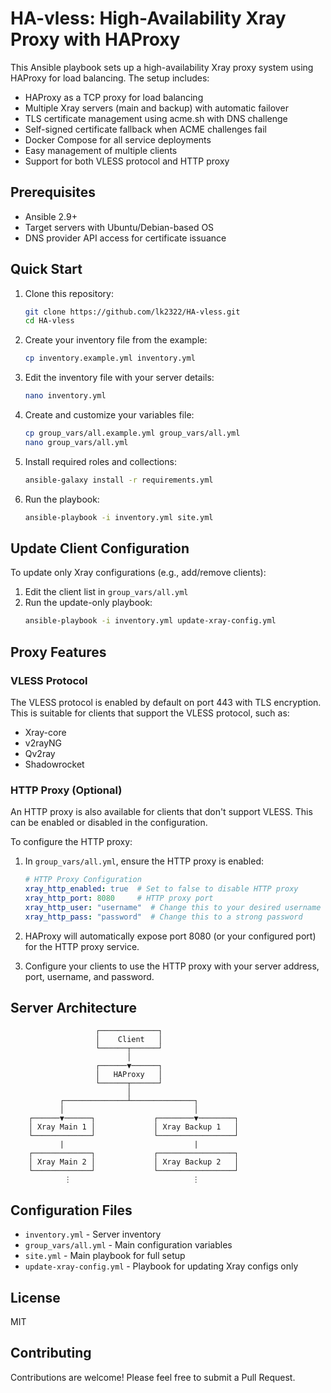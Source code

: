 # HA-vless: High-Availability Xray Proxy with HAProxy

This Ansible playbook sets up a high-availability Xray proxy system using HAProxy for load balancing. The setup includes:

- HAProxy as a TCP proxy for load balancing
- Multiple Xray servers (main and backup) with automatic failover
- TLS certificate management using acme.sh with DNS challenge
- Self-signed certificate fallback when ACME challenges fail
- Docker Compose for all service deployments
- Easy management of multiple clients
- Support for both VLESS protocol and HTTP proxy

## Prerequisites

- Ansible 2.9+
- Target servers with Ubuntu/Debian-based OS
- DNS provider API access for certificate issuance

## Quick Start

1. Clone this repository:
   ```bash
   git clone https://github.com/lk2322/HA-vless.git
   cd HA-vless
   ```

2. Create your inventory file from the example:
   ```bash
   cp inventory.example.yml inventory.yml
   ```

3. Edit the inventory file with your server details:
   ```bash
   nano inventory.yml
   ```

4. Create and customize your variables file:
   ```bash
   cp group_vars/all.example.yml group_vars/all.yml
   nano group_vars/all.yml
   ```

5. Install required roles and collections:
   ```bash
   ansible-galaxy install -r requirements.yml
   ```

6. Run the playbook:
   ```bash
   ansible-playbook -i inventory.yml site.yml
   ```

## Update Client Configuration

To update only Xray configurations (e.g., add/remove clients):

1. Edit the client list in `group_vars/all.yml`
2. Run the update-only playbook:
   ```bash
   ansible-playbook -i inventory.yml update-xray-config.yml
   ```

## Proxy Features

### VLESS Protocol

The VLESS protocol is enabled by default on port 443 with TLS encryption. This is suitable for clients that support the VLESS protocol, such as:
- Xray-core
- v2rayNG
- Qv2ray
- Shadowrocket

### HTTP Proxy (Optional)

An HTTP proxy is also available for clients that don't support VLESS. This can be enabled or disabled in the configuration.

To configure the HTTP proxy:

1. In `group_vars/all.yml`, ensure the HTTP proxy is enabled:
   ```yaml
   # HTTP Proxy Configuration
   xray_http_enabled: true  # Set to false to disable HTTP proxy
   xray_http_port: 8080     # HTTP proxy port
   xray_http_user: "username"  # Change this to your desired username
   xray_http_pass: "password"  # Change this to a strong password
   ```

2. HAProxy will automatically expose port 8080 (or your configured port) for the HTTP proxy service.

3. Configure your clients to use the HTTP proxy with your server address, port, username, and password.

## Server Architecture

```
                   ┌─────────────┐
                   │    Client   │
                   └──────┬──────┘
                          │
                   ┌──────▼──────┐
                   │   HAProxy   │
                   └──────┬──────┘
                          │
           ┌──────────────┴──────────────┐
           │                             │
    ┌──────▼──────┐             ┌────────▼────────┐
    │ Xray Main 1 │             │ Xray Backup 1   │
    └─────────────┘             └─────────────────┘
           |                             |
    ┌─────────────┐             ┌─────────────────┐
    │ Xray Main 2 │             │ Xray Backup 2   │
    └─────────────┘             └─────────────────┘
            ⋮                           ⋮
```

## Configuration Files

- `inventory.yml` - Server inventory
- `group_vars/all.yml` - Main configuration variables
- `site.yml` - Main playbook for full setup
- `update-xray-config.yml` - Playbook for updating Xray configs only

## License

MIT

## Contributing

Contributions are welcome! Please feel free to submit a Pull Request.
